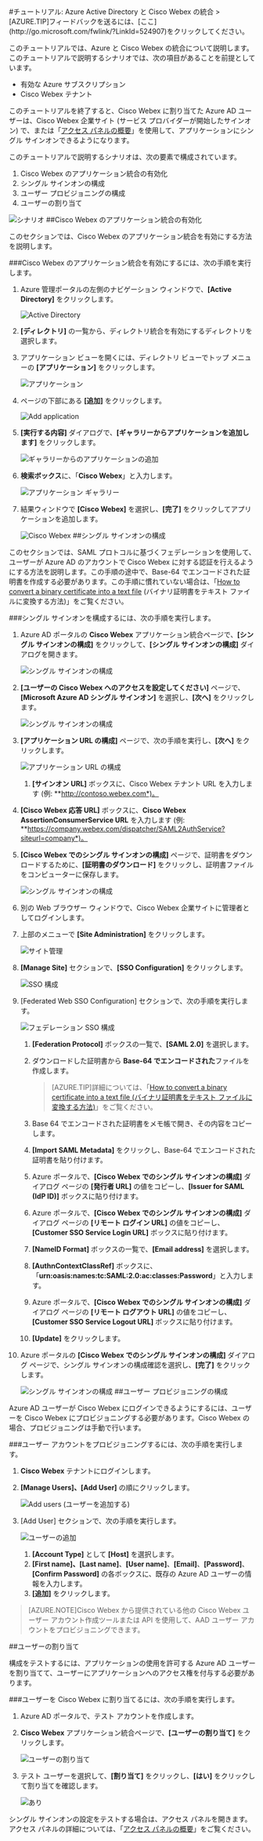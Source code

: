 <properties pageTitle="チュートリアル: Azure Active Directory と Cisco Webex の統合 | Microsoft Azure" description="Azure Active Directory で Cisco Webex を使用して、シングル サインオンや自動プロビジョニングなどを有効にする方法について説明します。" services="active-directory" authors="MarkusVi"  documentationCenter="na" manager="stevenpo"/>
<tags ms.service="active-directory" ms.devlang="na" ms.topic="article" ms.tgt_pltfrm="na" ms.workload="identity" ms.date="08/01/2015" ms.author="markvi" />
#チュートリアル: Azure Active Directory と Cisco Webex の統合
>[AZURE.TIP]フィードバックを送るには、[ここ](http://go.microsoft.com/fwlink/?LinkId=524907)をクリックしてください。

このチュートリアルでは、Azure と Cisco Webex の統合について説明します。このチュートリアルで説明するシナリオでは、次の項目があることを前提としています。

-   有効な Azure サブスクリプション
-   Cisco Webex テナント

このチュートリアルを終了すると、Cisco Webex に割り当てた Azure AD ユーザーは、Cisco Webex 企業サイト (サービス プロバイダーが開始したサインオン) で、または「[アクセス パネルの概要](https://msdn.microsoft.com/library/dn308586)」を使用して、アプリケーションにシングル サインオンできるようになります。

このチュートリアルで説明するシナリオは、次の要素で構成されています。

1.  Cisco Webex のアプリケーション統合の有効化
2.  シングル サインオンの構成
3.  ユーザー プロビジョニングの構成
4.  ユーザーの割り当て

![シナリオ](./media/active-directory-saas-cisco-webex-tutorial/IC777614.png "シナリオ")
##Cisco Webex のアプリケーション統合の有効化

このセクションでは、Cisco Webex のアプリケーション統合を有効にする方法を説明します。

###Cisco Webex のアプリケーション統合を有効にするには、次の手順を実行します。

1.  Azure 管理ポータルの左側のナビゲーション ウィンドウで、**[Active Directory]** をクリックします。

    ![Active Directory](./media/active-directory-saas-cisco-webex-tutorial/IC700993.png "Active Directory")

2.  **[ディレクトリ]** の一覧から、ディレクトリ統合を有効にするディレクトリを選択します。

3.  アプリケーション ビューを開くには、ディレクトリ ビューでトップ メニューの **[アプリケーション]** をクリックします。

    ![アプリケーション](./media/active-directory-saas-cisco-webex-tutorial/IC700994.png "アプリケーション")

4.  ページの下部にある **[追加]** をクリックします。

    ![Add application](./media/active-directory-saas-cisco-webex-tutorial/IC749321.png "Add application")

5.  **[実行する内容]** ダイアログで、**[ギャラリーからアプリケーションを追加します]** をクリックします。

    ![ギャラリーからのアプリケーションの追加](./media/active-directory-saas-cisco-webex-tutorial/IC749322.png "ギャラリーからのアプリケーションの追加")

6.  **検索ボックス**に、「**Cisco Webex**」と入力します。

    ![アプリケーション ギャラリー](./media/active-directory-saas-cisco-webex-tutorial/IC777615.png "アプリケーション ギャラリー")

7.  結果ウィンドウで **[Cisco Webex]** を選択し、**[完了]** をクリックしてアプリケーションを追加します。

    ![Cisco Webex](./media/active-directory-saas-cisco-webex-tutorial/IC777616.png "Cisco Webex")
##シングル サインオンの構成

このセクションでは、SAML プロトコルに基づくフェデレーションを使用して、ユーザーが Azure AD のアカウントで Cisco Webex に対する認証を行えるようにする方法を説明します。この手順の途中で、Base-64 でエンコードされた証明書を作成する必要があります。この手順に慣れていない場合は、「[How to convert a binary certificate into a text file](http://youtu.be/PlgrzUZ-Y1o) (バイナリ証明書をテキスト ファイルに変換する方法)」をご覧ください。

###シングル サインオンを構成するには、次の手順を実行します。

1.  Azure AD ポータルの **Cisco Webex** アプリケーション統合ページで、**[シングル サインオンの構成]** をクリックして、**[シングル サインオンの構成]** ダイアログを開きます。

    ![シングル サインオンの構成](./media/active-directory-saas-cisco-webex-tutorial/IC777617.png "シングル サインオンの構成")

2.  **[ユーザーの Cisco Webex へのアクセスを設定してください]** ページで、**[Microsoft Azure AD シングル サインオン]** を選択し、**[次へ]** をクリックします。

    ![シングル サインオンの構成](./media/active-directory-saas-cisco-webex-tutorial/IC777618.png "シングル サインオンの構成")

3.  **[アプリケーション URL の構成]** ページで、次の手順を実行し、**[次へ]** をクリックします。

    ![アプリケーション URL の構成](./media/active-directory-saas-cisco-webex-tutorial/IC777619.png "アプリケーション URL の構成")

    1.  **[サインオン URL]** ボックスに、Cisco Webex テナント URL を入力します (例: **http://contoso.webex.com*)。
2.  **[Cisco Webex 応答 URL]** ボックスに、**Cisco Webex AssertionConsumerService URL** を入力します (例: **https://company.webex.com/dispatcher/SAML2AuthService?siteurl=company*)。

4.  **[Cisco Webex でのシングル サインオンの構成]** ページで、証明書をダウンロードするために、**[証明書のダウンロード]** をクリックし、証明書ファイルをコンピューターに保存します。

    ![シングル サインオンの構成](./media/active-directory-saas-cisco-webex-tutorial/IC777620.png "シングル サインオンの構成")

5.  別の Web ブラウザー ウィンドウで、Cisco Webex 企業サイトに管理者としてログインします。

6.  上部のメニューで **[Site Administration]** をクリックします。

    ![サイト管理](./media/active-directory-saas-cisco-webex-tutorial/IC777621.png "サイト管理")

7.  **[Manage Site]** セクションで、**[SSO Configuration]** をクリックします。

    ![SSO 構成](./media/active-directory-saas-cisco-webex-tutorial/IC777622.png "SSO 構成")

8.  [Federated Web SSO Configuration] セクションで、次の手順を実行します。

    ![フェデレーション SSO 構成](./media/active-directory-saas-cisco-webex-tutorial/IC777623.png "フェデレーション SSO 構成")

    1.  **[Federation Protocol]** ボックスの一覧で、**[SAML 2.0]** を選択します。
    2.  ダウンロードした証明書から **Base-64 でエンコードされた**ファイルを作成します。  

        >[AZURE.TIP]詳細については、「[How to convert a binary certificate into a text file (バイナリ証明書をテキスト ファイルに変換する方法)](http://youtu.be/PlgrzUZ-Y1o)」をご覧ください。

    3.  Base 64 でエンコードされた証明書をメモ帳で開き、その内容をコピーします。
    4.  **[Import SAML Metadata]** をクリックし、Base-64 でエンコードされた証明書を貼り付けます。
    5.  Azure ポータルで、**[Cisco Webex でのシングル サインオンの構成]** ダイアログ ページの **[発行者 URL]** の値をコピーし、**[Issuer for SAML (IdP ID)]** ボックスに貼り付けます。
    6.  Azure ポータルで、**[Cisco Webex でのシングル サインオンの構成]** ダイアログ ページの **[リモート ログイン URL]** の値をコピーし、**[Customer SSO Service Login URL]** ボックスに貼り付けます。
    7.  **[NameID Format]** ボックスの一覧で、**[Email address]** を選択します。
    8.  **[AuthnContextClassRef]** ボックスに、「**urn:oasis:names:tc:SAML:2.0:ac:classes:Password**」と入力します。
    9.  Azure ポータルで、**[Cisco Webex でのシングル サインオンの構成]** ダイアログ ページの **[リモート ログアウト URL]** の値をコピーし、**[Customer SSO Service Logout URL]** ボックスに貼り付けます。
    10. **[Update]** をクリックします。

9.  Azure ポータルの **[Cisco Webex でのシングル サインオンの構成]** ダイアログ ページで、シングル サインオンの構成確認を選択し、**[完了]** をクリックします。

    ![シングル サインオンの構成](./media/active-directory-saas-cisco-webex-tutorial/IC777624.png "シングル サインオンの構成")
##ユーザー プロビジョニングの構成

Azure AD ユーザーが Cisco Webex にログインできるようにするには、ユーザーを Cisco Webex にプロビジョニングする必要があります。Cisco Webex の場合、プロビジョニングは手動で行います。

###ユーザー アカウントをプロビジョニングするには、次の手順を実行します。

1.  **Cisco Webex** テナントにログインします。

2.  **[Manage Users]、[Add User]** の順にクリックします。

    ![Add users (ユーザーを追加する)](./media/active-directory-saas-cisco-webex-tutorial/IC777625.png "Add users (ユーザーを追加する)")

3.  [Add User] セクションで、次の手順を実行します。

    ![ユーザーの追加](./media/active-directory-saas-cisco-webex-tutorial/IC777626.png "ユーザーの追加")

    1.  **[Account Type]** として **[Host]** を選択します。
    2.  **[First name]、[Last name]**、**[User name]**、**[Email]**、**[Password]**、**[Confirm Password]** の各ボックスに、既存の Azure AD ユーザーの情報を入力します。
    3.  **[追加]** をクリックします。

>[AZURE.NOTE]Cisco Webex から提供されている他の Cisco Webex ユーザー アカウント作成ツールまたは API を使用して、AAD ユーザー アカウントをプロビジョニングできます。

##ユーザーの割り当て

構成をテストするには、アプリケーションの使用を許可する Azure AD ユーザーを割り当てて、ユーザーにアプリケーションへのアクセス権を付与する必要があります。

###ユーザーを Cisco Webex に割り当てるには、次の手順を実行します。

1.  Azure AD ポータルで、テスト アカウントを作成します。

2.  **Cisco Webex** アプリケーション統合ページで、**[ユーザーの割り当て]** をクリックします。

    ![ユーザーの割り当て](./media/active-directory-saas-cisco-webex-tutorial/IC777627.png "ユーザーの割り当て")

3.  テスト ユーザーを選択して、**[割り当て]** をクリックし、**[はい]** をクリックして割り当てを確認します。

    ![あり](./media/active-directory-saas-cisco-webex-tutorial/IC767830.png "あり")

シングル サインオンの設定をテストする場合は、アクセス パネルを開きます。アクセス パネルの詳細については、「[アクセス パネルの概要](https://msdn.microsoft.com/library/dn308586)」をご覧ください。

<!---HONumber=August15_HO7-->